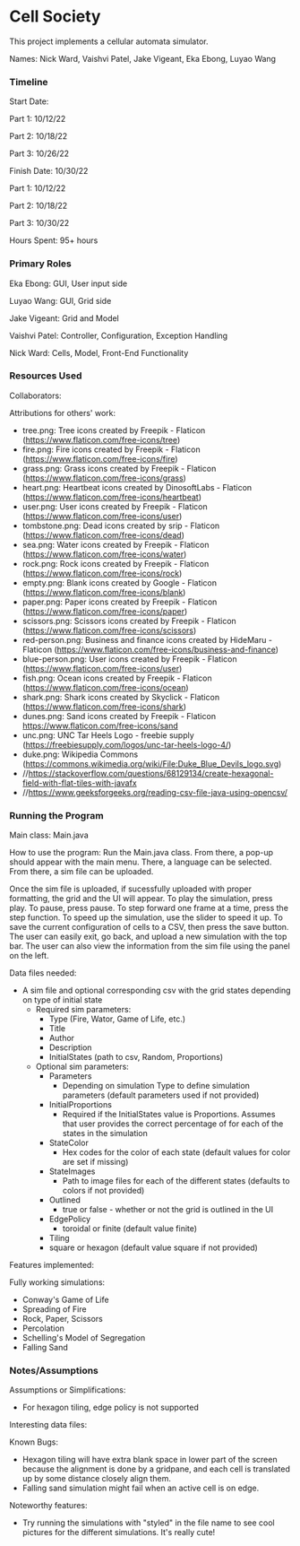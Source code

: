 Cell Society
====

This project implements a cellular automata simulator.

Names: Nick Ward, Vaishvi Patel, Jake Vigeant, Eka Ebong, Luyao Wang


### Timeline

Start Date: 

Part 1: 10/12/22

Part 2: 10/18/22

Part 3: 10/26/22

Finish Date: 10/30/22

Part 1: 10/12/22

Part 2: 10/18/22

Part 3: 10/30/22

Hours Spent: 95+ hours

### Primary Roles
Eka Ebong: GUI, User input side 

Luyao Wang: GUI, Grid side

Jake Vigeant: Grid and Model

Vaishvi Patel: Controller, Configuration, Exception Handling

Nick Ward: Cells, Model, Front-End Functionality


### Resources Used

Collaborators:

Attributions for others' work:
- tree.png: Tree icons created by Freepik - Flaticon (https://www.flaticon.com/free-icons/tree)
- fire.png: Fire icons created by Freepik - Flaticon (https://www.flaticon.com/free-icons/fire)
- grass.png: Grass icons created by Freepik - Flaticon (https://www.flaticon.com/free-icons/grass)
- heart.png: Heartbeat icons created by DinosoftLabs - Flaticon (https://www.flaticon.com/free-icons/heartbeat)
- user.png: User icons created by Freepik - Flaticon (https://www.flaticon.com/free-icons/user)
- tombstone.png: Dead icons created by srip - Flaticon (https://www.flaticon.com/free-icons/dead)
- sea.png: Water icons created by Freepik - Flaticon (https://www.flaticon.com/free-icons/water)
- rock.png: Rock icons created by Freepik - Flaticon (https://www.flaticon.com/free-icons/rock)
- empty.png: Blank icons created by Google - Flaticon (https://www.flaticon.com/free-icons/blank)
- paper.png: Paper icons created by Freepik - Flaticon (https://www.flaticon.com/free-icons/paper)
- scissors.png: Scissors icons created by Freepik - Flaticon (https://www.flaticon.com/free-icons/scissors)
- red-person.png: Business and finance icons created by HideMaru - Flaticon (https://www.flaticon.com/free-icons/business-and-finance)
- blue-person.png: User icons created by Freepik - Flaticon (https://www.flaticon.com/free-icons/user)
- fish.png: Ocean icons created by Freepik - Flaticon (https://www.flaticon.com/free-icons/ocean)
- shark.png: Shark icons created by Skyclick - Flaticon (https://www.flaticon.com/free-icons/shark)
- dunes.png: Sand icons created by Freepik - Flaticon https://www.flaticon.com/free-icons/sand
- unc.png: UNC Tar Heels Logo - freebie supply (https://freebiesupply.com/logos/unc-tar-heels-logo-4/)
- duke.png: Wikipedia Commons (https://commons.wikimedia.org/wiki/File:Duke_Blue_Devils_logo.svg)
- //https://stackoverflow.com/questions/68129134/create-hexagonal-field-with-flat-tiles-with-javafx
- //https://www.geeksforgeeks.org/reading-csv-file-java-using-opencsv/


### Running the Program

Main class: Main.java

How to use the program: Run the Main.java class. From there, a pop-up should appear with the main menu. There, a language can be selected. From there, a sim file can be uploaded.

Once the sim file is uploaded, if sucessfully uploaded with proper formatting, the grid and the UI will appear. To play the simulation, press play. To pause, press pause. To step forward one frame at a time, press the step function. To speed up the simulation, use the slider to speed it up. To save the current configuration of cells to a CSV, then press the save button. The user can easily exit, go back, and upload a new simulation with the top bar. The user can also view the information from the sim file using the panel on the left.

Data files needed: 
* A sim file and optional corresponding csv with the grid states depending on type of initial state
  * Required sim parameters:
    * Type (Fire, Wator, Game of Life, etc.)
    * Title
    * Author
    * Description
    * InitialStates (path to csv, Random, Proportions)
  * Optional sim parameters:
    * Parameters
      * Depending on simulation Type to define simulation parameters (default parameters used if not provided)
    * InitialProportions 
      * Required if the InitialStates value is Proportions. Assumes that user provides the correct percentage of for each of the states in the simulation
    * StateColor
      * Hex codes for the color of each state (default values for color are set if missing)
    * StateImages
      * Path to image files for each of the different states (defaults to colors if not provided)
    * Outlined
      * true or false - whether or not the grid is outlined in the UI
    * EdgePolicy
      * toroidal or finite (default value finite)
    * Tiling
     * square or hexagon (default value square if not provided)

Features implemented:

Fully working simulations:
 * Conway's Game of Life
 * Spreading of Fire
 * Rock, Paper, Scissors
 * Percolation
 * Schelling's Model of Segregation
 * Falling Sand


### Notes/Assumptions

Assumptions or Simplifications:
* For hexagon tiling, edge policy is not supported

Interesting data files:

Known Bugs:
* Hexagon tiling will have extra blank space in lower part of the screen because the alignment is done by a gridpane, and
each cell is translated up by some distance closely align them.
* Falling sand simulation might fail when an active cell is on edge.

Noteworthy features:
* Try running the simulations with "styled" in the file name to see cool pictures for the different simulations. It's really cute! 


